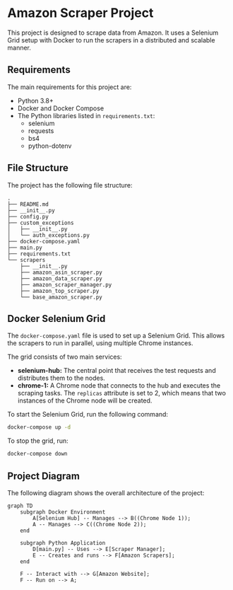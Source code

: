 # Amazon Scraper Project

This project is designed to scrape data from Amazon. It uses a Selenium Grid setup with Docker to run the scrapers in a distributed and scalable manner.

## Requirements

The main requirements for this project are:

- Python 3.8+
- Docker and Docker Compose
- The Python libraries listed in `requirements.txt`:
  - selenium
  - requests
  - bs4
  - python-dotenv

## File Structure

The project has the following file structure:

```
.
├── README.md
├── __init__.py
├── config.py
├── custom_exceptions
│   ├── __init__.py
│   └── auth_exceptions.py
├── docker-compose.yaml
├── main.py
├── requirements.txt
└── scrapers
    ├── __init__.py
    ├── amazon_asin_scraper.py
    ├── amazon_data_scraper.py
    ├── amazon_scraper_manager.py
    ├── amazon_top_scraper.py
    └── base_amazon_scraper.py
```

## Docker Selenium Grid

The `docker-compose.yaml` file is used to set up a Selenium Grid. This allows the scrapers to run in parallel, using multiple Chrome instances.

The grid consists of two main services:

- **selenium-hub:** The central point that receives the test requests and distributes them to the nodes.
- **chrome-1:** A Chrome node that connects to the hub and executes the scraping tasks. The `replicas` attribute is set to 2, which means that two instances of the Chrome node will be created.

To start the Selenium Grid, run the following command:

```bash
docker-compose up -d
```

To stop the grid, run:

```bash
docker-compose down
```

## Project Diagram

The following diagram shows the overall architecture of the project:

```mermaid
graph TD
    subgraph Docker Environment
        A[Selenium Hub] -- Manages --> B((Chrome Node 1));
        A -- Manages --> C((Chrome Node 2));
    end

    subgraph Python Application
        D[main.py] -- Uses --> E[Scraper Manager];
        E -- Creates and runs --> F[Amazon Scrapers];
    end

    F -- Interact with --> G[Amazon Website];
    F -- Run on --> A;
```
